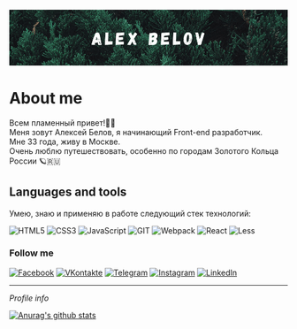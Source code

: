 

<!--
**Vaelastras/vaelastras** is a ✨ _special_ ✨ repository because its `README.md` (this file) appears on your GitHub profile.

Here are some ideas to get you started:

- 🔭 I’m currently working on ...
- 🌱 I’m currently learning ...
- 👯 I’m looking to collaborate on ...
- 🤔 I’m looking for help with ...
- 💬 Ask me about ...
- 📫 How to reach me: ...
- 😄 Pronouns: ...
- ⚡ Fun fact: ...
-->



![header](https://github.com/Vaelastras/vaelastras/blob/master/assets/header.png)


<h1>About me</h1> 
Всем пламенный привет!👋🔥  <br>
Меня зовут Алексей Белов, я начинающий Front-end разработчик. <br>  
Мне 33 года, живу в Москве. <br> 
Очень люблю путешествовать, особенно по городам Золотого Кольца России 🪐🇷🇺  


<h2>Languages and tools</h2>
Умею, знаю и применяю в работе следующий стек технологий:  
<br>

![HTML5](https://img.shields.io/badge/-HTML-141130?style=flat-square&logo=HTML5&logoColor=FF0000)
![CSS3](https://img.shields.io/badge/-CSS3-141130?style=flat-square&logo=CSS3&logoColor=009900)
![JavaScript](https://img.shields.io/badge/-JavaScript-141130?style=flat-square&logo=JavaScript&logoColor=yellow)
![GIT](https://img.shields.io/badge/-Git-141130?style=flat-square&logo=GIT&logoColor=FFFFFF)
![Webpack](https://img.shields.io/badge/-Webpack-141130?style=flat-square&logo=Webpack&)
![React](https://img.shields.io/badge/-React-141130?style=flat-square&logo=React)
![Less](https://img.shields.io/badge/-Less-141130?style=flat-square&logo=Sass)


<h3>Follow me</h3>

[![Facebook](https://img.shields.io/badge/-Facebook-141130?style=flat-square&logo=Facebook)](https://www.facebook.com/Vaelastras)
[![VKontakte](https://img.shields.io/badge/-VK-141130?style=flat-square&logo=Vk)](https://vk.com/vaelastras)
[![Telegram](https://img.shields.io/badge/-Telegram-141130?style=flat-square&logo=Telegram)](https://t.me/vaelastras)
[![Instagram](https://img.shields.io/badge/-Instagram-141130?style=flat-square&logo=Instagram)](https://www.instagram.com/vaelastras/)
[![LinkedIn](https://img.shields.io/badge/-LinkedIn-141130?style=flat-square&logo=LinkedIn)](www.linkedin.com/in/vaelastras)



<HR>
<i>Profile info</i>  
<br>


[![Anurag's github stats](https://github-readme-stats.vercel.app/api?username=Vaelastras&&show_icons=true&theme=nord)](https://github.com/anuraghazra/github-readme-stats)